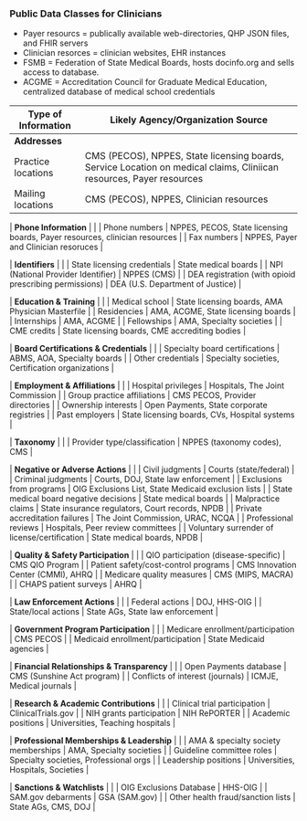 ### Public Data Classes for Clinicians

* Payer resourcs = publically available web-directories, QHP JSON files, and FHIR servers
* Clinician resorces = clinician websites, EHR instances
* FSMB = Federation of State Medical Boards, hosts docinfo.org and sells access to database. 
* ACGME = Accreditation Council for Graduate Medical Education, centralized database of medical school credentials


| **Type of Information** | **Likely Agency/Organization Source** |
|--------------------------|----------------------------------------|
| **Addresses** | |
| Practice locations | CMS (PECOS), NPPES, State licensing boards, Service Location on medical claims, Cliniican resources, Payer resources |
| Mailing locations | CMS (PECOS), NPPES, Clinician resources |

| **Phone Information** | |
| Phone numbers | NPPES, PECOS, State licensing boards, Payer resources, clinician resources |
| Fax numbers | NPPES, Payer and Clinician resoruces |

| **Identifiers** | |
| State licensing credentials | State medical boards |
| NPI (National Provider Identifier) | NPPES (CMS) |
| DEA registration (with opioid prescribing permissions) | DEA (U.S. Department of Justice) |

| **Education & Training** | |
| Medical school | State licensing boards, AMA Physician Masterfile |
| Residencies | AMA, ACGME, State licensing boards |
| Internships | AMA, ACGME |
| Fellowships | AMA, Specialty societies |
| CME credits | State licensing boards, CME accrediting bodies |

| **Board Certifications & Credentials** | |
| Specialty board certifications | ABMS, AOA, Specialty boards |
| Other credentials | Specialty societies, Certification organizations |

| **Employment & Affiliations** | |
| Hospital privileges | Hospitals, The Joint Commission |
| Group practice affiliations | CMS PECOS, Provider directories |
| Ownership interests | Open Payments, State corporate registries |
| Past employers | State licensing boards, CVs, Hospital systems |

| **Taxonomy** | |
| Provider type/classification | NPPES (taxonomy codes), CMS |

| **Negative or Adverse Actions** | |
| Civil judgments | Courts (state/federal) |
| Criminal judgments | Courts, DOJ, State law enforcement |
| Exclusions from programs | OIG Exclusions List, State Medicaid exclusion lists |
| State medical board negative decisions | State medical boards |
| Malpractice claims | State insurance regulators, Court records, NPDB |
| Private accreditation failures | The Joint Commission, URAC, NCQA |
| Professional reviews | Hospitals, Peer review committees |
| Voluntary surrender of license/certification | State medical boards, NPDB |

| **Quality & Safety Participation** | |
| QIO participation (disease-specific) | CMS QIO Program |
| Patient safety/cost-control programs | CMS Innovation Center (CMMI), AHRQ |
| Medicare quality measures | CMS (MIPS, MACRA) |
| CHAPS patient surveys | AHRQ |

| **Law Enforcement Actions** | |
| Federal actions | DOJ, HHS-OIG |
| State/local actions | State AGs, State law enforcement |

| **Government Program Participation** | |
| Medicare enrollment/participation | CMS PECOS |
| Medicaid enrollment/participation | State Medicaid agencies |

| **Financial Relationships & Transparency** | |
| Open Payments database | CMS (Sunshine Act program) |
| Conflicts of interest (journals) | ICMJE, Medical journals |

| **Research & Academic Contributions** | |
| Clinical trial participation | ClinicalTrials.gov |
| NIH grants participation | NIH RePORTER |
| Academic positions | Universities, Teaching hospitals |

| **Professional Memberships & Leadership** | |
| AMA & specialty society memberships | AMA, Specialty societies |
| Guideline committee roles | Specialty societies, Professional orgs |
| Leadership positions | Universities, Hospitals, Societies |

| **Sanctions & Watchlists** | |
| OIG Exclusions Database | HHS-OIG |
| SAM.gov debarments | GSA (SAM.gov) |
| Other health fraud/sanction lists | State AGs, CMS, DOJ |
